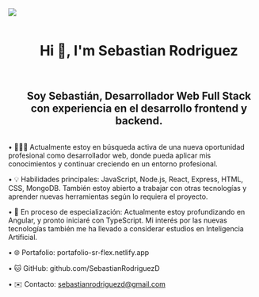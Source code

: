 
<!--horizontal divider(gradiant)-->
<img src="https://user-images.githubusercontent.com/73097560/115834477-dbab4500-a447-11eb-908a-139a6edaec5c.gif">

<!--h1 without bottom border-->
<div id="user-content-toc">
  <ul align="center">
    <summary><h1 style="display: inline-block">Hi 👋, I'm Sebastian Rodriguez</h1></summary>
  </ul>
</div>


<!--- snake -->


<!--h2 without bottom border-->
<div id="user-content-toc">
  <ul align="center">
    <summary><h2 style="display: inline-block">Soy Sebastián, Desarrollador Web Full Stack con experiencia en el desarrollo frontend y backend.</h2></summary>
  </ul>
</div>


<!--Intro start-->
• 👨🏻‍💻 Actualmente estoy en búsqueda activa de una nueva oportunidad profesional como desarrollador web, donde pueda aplicar mis conocimientos y continuar creciendo en un entorno profesional.

• 💡 Habilidades principales: JavaScript, Node.js, React, Express, HTML, CSS, MongoDB. También estoy abierto a trabajar con otras tecnologías y aprender nuevas herramientas según lo requiera el proyecto.

• 🚀 En proceso de especialización: Actualmente estoy profundizando en Angular, y pronto iniciaré con TypeScript. Mi interés por las nuevas tecnologías también me ha llevado a considerar estudios en Inteligencia Artificial.

• 🌐 Portafolio: portafolio-sr-flex.netlify.app

• 🐱 GitHub: github.com/SebastianRodriguezD

• ✉️ Contacto: sebastianrodriguezd@gmail.com


<!--- stats & Trophy (start) -->
